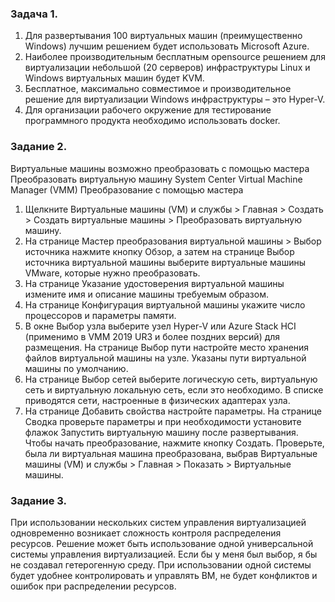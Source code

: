 ### Задача 1.
1.	Для развертывания 100 виртуальных машин (преимущественно Windows) лучшим решением будет использовать Microsoft Azure.
2.	Наиболее производительным бесплатным opensource решением для виртуализации небольшой (20 серверов) инфраструктуры Linux и Windows виртуальных машин будет KVM.
3.	Бесплатное, максимально совместимое и производительное решение для виртуализации Windows инфраструктуры – это Hyper-V.
4.	Для организации рабочего окружение для тестирование программного продукта необходимо использовать docker.

### Задание 2.
Виртуальные машины возможно преобразовать с помощью мастера Преобразовать виртуальную машину System Center Virtual Machine Manager (VMM) 
Преобразование с помощью мастера
1.	Щелкните Виртуальные машины (VM) и службы > Главная > Создать > Создать виртуальные машины > Преобразовать виртуальную машину.
2.	На странице Мастер преобразования виртуальной машины > Выбор источника нажмите кнопку Обзор, а затем на странице Выбор источника виртуальной машины выберите виртуальные машины VMware, которые нужно преобразовать.
3.	На странице Указание удостоверения виртуальной машины измените имя и описание машины требуемым образом.
4.	На странице Конфигурация виртуальной машины укажите число процессоров и параметры памяти.
5.	В окне Выбор узла выберите узел Hyper-V или Azure Stack HCI (применимо в VMM 2019 UR3 и более поздних версий) для размещения. На странице Выбор пути настройте место хранения файлов виртуальной машины на узле. Указаны пути виртуальной машины по умолчанию.
6.	На странице Выбор сетей выберите логическую сеть, виртуальную сеть и виртуальную локальную сеть, если это необходимо. В списке приводятся сети, настроенные в физических адаптерах узла.
7.	На странице Добавить свойства настройте параметры. На странице Сводка проверьте параметры и при необходимости установите флажок Запустить виртуальную машину после развертывания. Чтобы начать преобразование, нажмите кнопку Создать. Проверьте, была ли виртуальная машина преобразована, выбрав Виртуальные машины (VM) и службы > Главная > Показать > Виртуальные машины.

### Задание 3.
При использовании нескольких систем управления виртуализацией одновременно возникает сложность контроля распределения ресурсов. Решение может быть использование одной универсальной системы управления виртуализацией. Если бы у меня был выбор, я бы не создавал гетерогенную среду. При использовании одной системы будет удобнее контролировать и управлять ВМ, не будет конфликтов и ошибок при распределении ресурсов.
